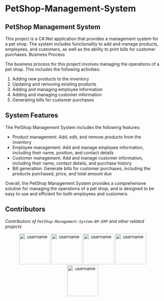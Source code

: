 # PetShop-Management-System

## PetShop Management System

This project is a C#.Net application that provides a management system for a pet shop. The system includes functionality to add and manage products, employees, and customers, as well as the ability to print bills for customer purchases.
Business Process

The business process for this project involves managing the operations of a pet shop. This includes the following activities:

 <ol>
  <li>Adding new products to the inventory</li>
  <li>Updating and removing existing products</li>
  <li>Adding and managing employee information</li>
  <li>Adding and managing customer information</li>
  <li>Generating bills for customer purchases</li>
</ol>


## System Features

The PetShop Management System includes the following features:

<ul>
  <li>Product management: Add, edit, and remove products from the inventory</li>
  <li>Employee management: Add and manage employee information, including their name, position, and contact details</li>
  <li>Customer management: Add and manage customer information, including their name, contact details, and purchase history</li>
  <li>Bill generation: Generate bills for customer purchases, including the products purchased, price, and total amount due</li>
</ul>


Overall, the PetShop Management System provides a comprehensive solution for managing the operations of a pet shop, and is designed to be easy to use and efficient for both employees and customers.

## Contributors
*Contributors of `PetShop-Management-System-BP-ERP` and other related projects*

<p align="center">
  <img src="https://avatars.githubusercontent.com/u/86096042?v=4" alt="username" width="100">
  <img src="https://avatars.githubusercontent.com/u/90142367?v=4" alt="username" width="100">
  <img src="https://avatars.githubusercontent.com/u/95732242?v=4" alt="username" width="100">
  <img src="https://avatars.githubusercontent.com/u/90084004?v=4" alt="username" width="100">
  <img src="https://avatars.githubusercontent.com/u/97431820?v=4" alt="username" width="100">

</p>